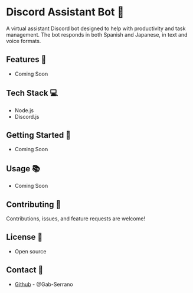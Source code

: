 # Discord Assistant Bot 🤖

A virtual assistant Discord bot designed to help with productivity and task management. The bot responds in both Spanish and Japanese, in text and voice formats.

## Features 🌟
- Coming Soon

## Tech Stack 💻

- Node.js
- Discord.js

## Getting Started 🚀

- Coming Soon

## Usage 📚

- Coming Soon

## Contributing 🤝

Contributions, issues, and feature requests are welcome!

## License 📄

- Open source

## Contact 📧

- [Github](https://github.com/Gab-Serrano) - @Gab-Serrano